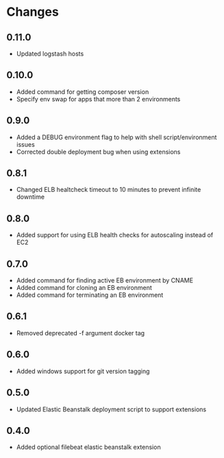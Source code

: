 # Changes

## 0.11.0

- Updated logstash hosts

## 0.10.0

- Added command for getting composer version
- Specify env swap for apps that more than 2 environments

## 0.9.0

- Added a DEBUG environment flag to help with shell script/environment issues
- Corrected double deployment bug when using extensions

## 0.8.1

- Changed ELB healtcheck timeout to 10 minutes to prevent infinite downtime

## 0.8.0

- Added support for using ELB health checks for autoscaling instead of EC2

## 0.7.0

- Added command for finding active EB environment by CNAME
- Added command for cloning an EB environment
- Added command for terminating an EB environment

## 0.6.1

- Removed deprecated -f argument docker tag

## 0.6.0

- Added windows support for git version tagging

## 0.5.0

- Updated Elastic Beanstalk deployment script to support extensions

## 0.4.0

- Added optional filebeat elastic beanstalk extension
